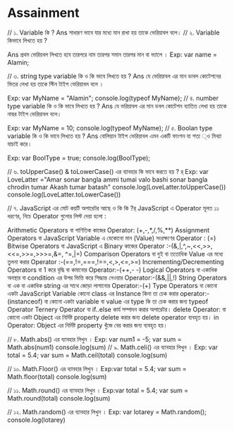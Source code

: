 # Assainment
// ১. Variable কি ?
Ans সাধারণ ভাবে যার মধ্যে মান রাখা হয় তাকে ভেরিয়াবল বলে।
// ২. Variable কিভাবে লিখতে হয় ?

Ans প্রথম ভেরিয়বল লিখতে হবে তারপরে নাম তারপর সমান তারপর মান বা ভ্যালে ।
Exp: var name = Alamin;

// ৩. string type variable কি ও কি ভাবে লিখতে হয় ?
Ans যে ভেরিয়াবল এর মান ডাবল কোটেশনের ভিতর লেখা হয় তাকে স্টিন টাইপ ভেরিয়াবল বলে ।

Exp: var MyName = "Alamin";
     console.log(typeof MyName);
// ৪. number type variable কি ও কি ভাবে লিখতে হয় ?
Ans যে ভরিয়াবল এর মান ডবল কোটেশন ব্যাতিত লেখা হয় তাকে নাম্বর টাইপ ভেরিয়াবল বলে।

Exp: var MyName = 10;
    console.log(typeof MyName);
// ৫. Boolan type variable  কি ও কি ভাবে লিখতে হয় ?
Ans বোলিয়ান টাইপ ভেরিয়াবল এমন একটি ফাংশন যা শত্য ্ও মিথ্যা যাচাই করে।

Exp: var BoolType = true;
    console.log(BoolType);

// ৬. toUpperCase() & toLowerCase() এর ব্যাবহার কি ভাবে করতে হয় ? র্
Exp: var LoveLatter ="Amar sonar bangla ammi tumai valo bashi sonar bangla chrodin tumar Akash tumar batash"
    console.log(LoveLatter.toUpperCase())
    console.log(LoveLatter.toLowerCase()) 


// ৭. JavaScript এর মোট কয়টি অপারেটর আছে ও কি কি ?র্
JavaScript এ Operator মূলত ১১ ধরণের, নিচে Operator গুলোর লিস্ট দেয়া হলো :

Arithmetic Operators বা গাণিতিক কাজের Operator: (+,-,*,/,%,**)
Assignment Operators বা JavaScript Variable এ যেকোনো মান (Value) সংরক্ষণের Operator : (=)
Bitwise Operators বা JavaScript এ Binary কাজের Operator :-(&,|,^,~,<<,>>,<<=,>>=,>>>=,&=, ^=,|=)
Comparison Operators বা দুই বা ততোধিক Value এর মধ্যে তুলনা করার Operator :-(==,!=,===,!==,<,>,<=,>=)
Incrementing/Decrementing Operators বা 1 করে বৃদ্ধি বা কমানোর Operator:-(++,- -)
Logical Operators বা একাধিক অবস্থার বা condition এর উপর ভিত্তি করে সিদ্ধান্ত নেওয়ার Operator:-(&&,||,!)
String Operators বা এক বা একাধিক string এর সাথে জোড়া লাগানোর Operator:-(+)
Type Operators বা কোনো একটা JavaScript Variable কোনো class এর Instance কিনা তা চেক করার operator:-(instanceof) বা কোনো একটা variable বা value এর type কি তা চেক করার জন্য typeof Operator
Ternery Operator বা if..else কার্য সম্পাদন করার অপারেটর।
delete Operator: বা কোনো একটা Object এর নির্দিষ্ট property delete করার জন্য delete operator ব্যবহৃত হয়।
in Operator: Object এর নির্দিষ্ট property খুঁজে বের করার জন্য ব্যবহৃত হয়।

// ৮. Math.abs() এর ব্যাবহার লিখুন । 
Exp: var num1 = -5;
    var sum = Math.abs(num1)
    console.log(sum)
// ৯. Math.celi()  এর ব্যাবহার লিখুন ।
Exp: var total = 5.4;
    var sum = Math.ceil(total)
    console.log(sum)

// ১০. Math.Floor() এর ব্যাবহার লিখুন । 
Exp:var total = 5.4;
    var sum = Math.floor(total)
    console.log(sum)

// ১১. Math.round() এর ব্যাবহার লিখুন ।
Exp:var total = 5.4;
    var sum = Math.round(total)
    console.log(sum)

// ১২. Math.random() এর ব্যাবহার লিখুন ।
Exp:
    var lotarey = Math.random();
    console.log(lotarey)
